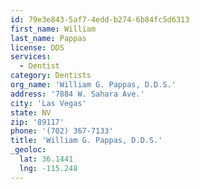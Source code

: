```yaml
---
id: 79e3e843-5af7-4edd-b274-6b84fc5d6313
first_name: William
last_name: Pappas
license: DDS
services:
  - Dentist
category: Dentists
org_name: 'William G. Pappas, D.D.S.'
address: '7884 W. Sahara Ave.'
city: 'Las Vegas'
state: NV
zip: '89117'
phone: '(702) 367-7133'
title: 'William G. Pappas, D.D.S.'
_geoloc:
  lat: 36.1441
  lng: -115.248
---
```

